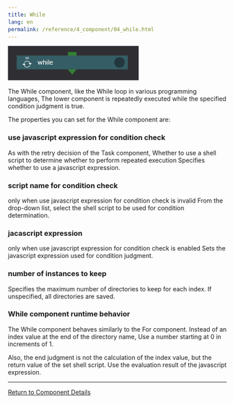 ```yaml
---
title: While
lang: en
permalink: /reference/4_component/04_while.html
---
```


![img](./img/while.png "while")


The While component, like the While loop in various programming languages,
The lower component is repeatedly executed while the specified condition judgment is true.

The properties you can set for the While component are:

### use javascript expression for condition check
As with the retry decision of the Task component,
Whether to use a shell script to determine whether to perform repeated execution
Specifies whether to use a javascript expression.

### script name for condition check
only when use javascript expression for condition check is invalid
From the drop-down list, select the shell script to be used for condition determination.

### jacascript expression
only when use javascript expression for condition check is enabled
Sets the javascript expression used for condition judgment.

### number of instances to keep
Specifies the maximum number of directories to keep for each index.
If unspecified, all directories are saved.

### While component runtime behavior
The While component behaves similarly to the For component.
Instead of an index value at the end of the directory name,
Use a number starting at 0 in increments of 1.

Also, the end judgment is not the calculation of the index value, but the return value of the set shell script.
Use the evaluation result of the javascript expression.

--------
[Return to Component Details]({{site.baseurl}}/reference/4_component/)

